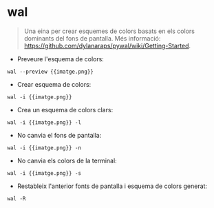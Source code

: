 # wal

> Una eina per crear esquemes de colors basats en els colors dominants del fons de pantalla.
> Més informació: <https://github.com/dylanaraps/pywal/wiki/Getting-Started>.

- Preveure l'esquema de colors:

`wal --preview {{imatge.png}}`

- Crear esquema de colors:

`wal -i {{imatge.png}}`

- Crea un esquema de colors clars:

`wal -i {{imatge.png}} -l`

- No canvia el fons de pantalla:

`wal -i {{imatge.png}} -n`

- No canvia els colors de la terminal:

`wal -i {{imatge.png}} -s`

- Restableix l'anterior fonts de pantalla i esquema de colors generat:

`wal -R`
